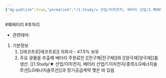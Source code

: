 ```yaml
---
{"dg-publish":true,"permalink":"/1.Study/★ 산업/이차전지, 배터리 산업/2.폐배터리/종목/에코프로씨엔지/","created":"2024-11-20T21:02:27.629+09:00","updated":"2025-06-03T20:07:21.394+09:00"}
---
```


#폐배터리 #후처리 


- 관련테마: 


1. 기본정보
	1. [[에코프로\|에코프로]]  자회사 - 47.5% 보유
	2. 주요 광물을 추출해 배터리 주원료인 [[전구체\|전구체]]와 [[양극재\|양극재]]를 생산. [[1.Study/★ 산업/이차전지, 배터리 산업/1.이차전지/종목/LG에너지솔루션\|LG에너지솔루션]]과 장기공급계약 맺은 바 있음